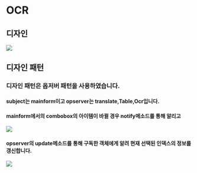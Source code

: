 # OCR

## 디자인 
<img src="https://user-images.githubusercontent.com/72601028/120605972-a3a51200-c489-11eb-8632-64815352f9ef.PNG">

## 디자인 패턴
### 디자인 패턴은 옵저버 패턴을 사용하였습니다.

#### subject는 mainform이고 opserver는 translate,Table,Ocr입니다.
#### mainform에서의 combobox의 아이템이 바뀔 경우 notify메소드를 통해 알리고
<img src="https://user-images.githubusercontent.com/72601028/120606612-54131600-c48a-11eb-829d-6d0ae40081f0.PNG">

#### opserver의 update메소드를 통해 구독한 객체에게 알려 현재 선택된 인덱스의 정보를 갱신합니다.
<img src="https://user-images.githubusercontent.com/72601028/120606604-51b0bc00-c48a-11eb-9466-417997a0e219.PNG">





